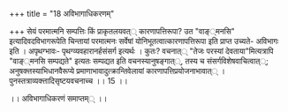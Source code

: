 +++
title = "18 अविभागाधिकरणम्"

+++
सेयं परमात्मनि सम्पत्तिः किं प्राकृतलयवत्् कारणापत्तिरूपा? उत "वाङ््मनसि" इत्यादिवदविभागरूपेति चिन्तायां परमात्मनः सर्वेषां योनिभूतत्वात्कारणापत्तिरूपा इति प्राप्त उच्यते- अविभागः इति । अपृथग्भावः- पृथग्व्यवहारानर्हसंसर्ग इत्यर्थः । कुतः? वचनात्् "तेजः परस्यां देवताया"मित्यत्रापि "वाङ््मनसि सम्पद्यते" इत्यतः सम्पद्यत इति वचनस्यानुषङ्गात््, तस्य च संसर्गविशेषवाचित्वात््; अनुषक्त्तस्याभिधानवैरूप्ये प्रमाणाभावादुत्क्रान्तिवेलायां कारणापत्तिप्रयोजनाभावात्् । पुनस्तत्राव्यक्त्तादिसृष्टयवचनाच्च ।। 15 ।।

।। अविभागाधिकरणं समाप्तम्् ।।